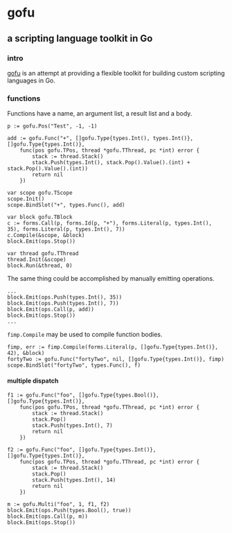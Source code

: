 # gofu
## a scripting language toolkit in Go

### intro
[gofu](https://github.com/codr7/gofu) is an attempt at providing a flexible toolkit for building custom scripting languages in Go.

### functions
Functions have a name, an argument list, a result list and a body.

```
p := gofu.Pos("Test", -1, -1)

add := gofu.Func("+", []gofu.Type{types.Int(), types.Int()}, []gofu.Type{types.Int()},
	func(pos gofu.TPos, thread *gofu.TThread, pc *int) error {
		stack := thread.Stack()
		stack.Push(types.Int(), stack.Pop().Value().(int) + stack.Pop().Value().(int))
		return nil
	})

var scope gofu.TScope	
scope.Init()
scope.BindSlot("+", types.Func(), add)

var block gofu.TBlock	
c := forms.Call(p, forms.Id(p, "+"), forms.Literal(p, types.Int(), 35), forms.Literal(p, types.Int(), 7))
c.Compile(&scope, &block)
block.Emit(ops.Stop())

var thread gofu.TThread
thread.Init(&scope)
block.Run(&thread, 0)
```

The same thing could be accomplished by manually emitting operations.

```
...
block.Emit(ops.Push(types.Int(), 35))
block.Emit(ops.Push(types.Int(), 7))
block.Emit(ops.Call(p, add))
block.Emit(ops.Stop())
...
```

`fimp.Compile` may be used to compile function bodies.

```
fimp, err := fimp.Compile(forms.Literal(p, []gofu.Type{types.Int()}, 42), &block)
fortyTwo := gofu.Func("fortyTwo", nil, []gofu.Type{types.Int()}, fimp)
scope.BindSlot("fortyTwo", types.Func(), f)
```

#### multiple dispatch

```
f1 := gofu.Func("foo", []gofu.Type{types.Bool()}, []gofu.Type{types.Int()},
    func(pos gofu.TPos, thread *gofu.TThread, pc *int) error {
	    stack := thread.Stack()
	    stack.Pop()
	    stack.Push(types.Int(), 7)
	    return nil
    })

f2 := gofu.Func("foo", []gofu.Type{types.Int()}, []gofu.Type{types.Int()},
    func(pos gofu.TPos, thread *gofu.TThread, pc *int) error {
	    stack := thread.Stack()
	    stack.Pop()
	    stack.Push(types.Int(), 14)
	    return nil
    })

m := gofu.Multi("foo", 1, f1, f2)
block.Emit(ops.Push(types.Bool(), true))
block.Emit(ops.Call(p, m))
block.Emit(ops.Stop())	
```
